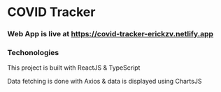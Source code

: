 # COVID Tracker

### Web App is live at https://covid-tracker-erickzv.netlify.app

### Techonologies

This project is built with ReactJS & TypeScript

Data fetching is done with Axios & data is displayed using ChartsJS
